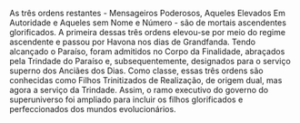 ﻿As três ordens restantes - Mensageiros Poderosos, Aqueles Elevados Em Autoridade e Aqueles sem Nome e Número - são de mortais ascendentes glorificados. A primeira dessas três ordens elevou-se por meio do regime ascendente e passou por Havona nos dias de Grandfanda. Tendo alcançado o Paraíso, foram admitidos no Corpo da Finalidade, abraçados pela Trindade do Paraíso e, subsequentemente, designados para o serviço superno dos Anciães dos Dias. Como classe, essas três ordens são conhecidas como Filhos Trinitizados de Realização, de origem dual, mas agora a serviço da Trindade. Assim, o ramo executivo do governo do superuniverso foi ampliado para incluir os filhos glorificados e perfeccionados dos mundos evolucionários.